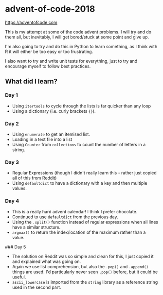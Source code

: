 # advent-of-code-2018
https://adventofcode.com

This is my attempt at some of the code advent problems. I will try and do them all, but inevitably, I will get bored/stuck at some point and give up.

I'm also going to try and do this in Python to learn something, as I think with R it will either be too easy or too frustrating.

I also want to try and write unit tests for everything, just to try and encourage myself to follow best practices.

## What did I learn?

### Day 1
- Using `itertools` to cycle through the lists is far quicker than any loop
- Using a dictionary (i.e. curly brackets `{}`).

### Day 2
- Using `enumerate` to get an itemised list.
- Loading in a text file into a list
- Using `Counter` from `collections` to count the number of letters in a string.

### Day 3
- Regular Expressions (though I didn't really learn this - rather just copied all of this from Reddit)
- Using `defaultdict` to have a dictionary with a key and then multiple values.

### Day 4
- This is a really hard advent calendar! I think I prefer chocolate.
- Continued to use `defaultdict` from the previous day.
- Using the `.split()` function instead of regular expressions when all lines have a similar structure.
- `argmax()` to return the index/location of the maximum rather than a value.

### Day 5
- The solution on Reddit was so simple and clean for this, I just copied it and explained what was going on.
- Again we use list comprehension, but also the `.pop()` and `.append()` things are used. I'd particularly never seen `.pop()` before, but it could be useful.
- `ascii_lowercase` is imported from the `string` library as a reference string used in the second part.

